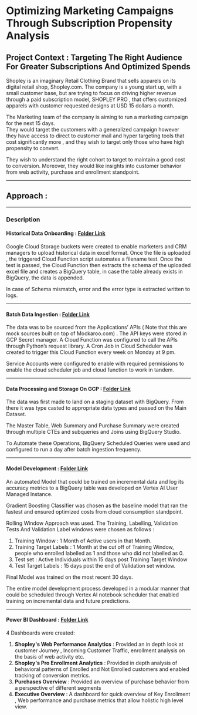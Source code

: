 # Optimizing Marketing Campaigns Through Subscription Propensity Analysis

## Project Context : Targeting The Right Audience For Greater Subscriptions And Optimized Spends

Shopley is an imaginary Retail Clothing Brand that sells apparels on its digital retail shop, Shopley.com. The company is a young start up, with a small customer base, but are trying to focus on driving higher revenue through a paid subscription model, SHOPLEY PRO , that offers customized apparels with customer requested designs at USD 15 dollars a month.

The Marketing team of the company is aiming to run a marketing campaign for the next 15 days.  
They would target the customers with a generalized campaign however they have access to direct to customer mail and hyper targeting tools that cost significantly more , and they wish to target only those who have high propensity to convert.

They wish to understand the right cohort to target to maintain a good cost to conversion. Moreover, they would like insights into customer behavior from web activity,  purchase and enrollment standpoint.

---

## Approach :

---

### Description

#### Historical Data Onboarding : [Folder Link ](https://github.com/Anubhav-Rana-2025/Optimizing-Marketing-Campaigns-Through-Subscription-Propensity-Analysis/tree/main/Historical%20Data%20Onboarding-%20Cloud%20Function%20Sources)

Google Cloud Storage buckets were created to enable marketers and CRM managers to upload historical data in excel format. Once the file is uploaded , the triggered Cloud Function script automates  a filename test. Once the test is passed, the Cloud Function then extracts the schema of the uploaded excel file and creates a BigQuery table, in case the table already exists in BigQuery, the data is appended.

In case of Schema mismatch, error and the error type is extracted written to logs.

---

#### Batch Data Ingestion : [Folder Link ](https://github.com/Anubhav-Rana-2025/Optimizing-Marketing-Campaigns-Through-Subscription-Propensity-Analysis/tree/main/Batch%20Ingestion%20-%20Cloud%20Functions%20Sources) 

The data was to be sourced from the Applications’ APIs ( Note that this are mock sources built on top of Mockaroo.com) . The API keys were stored in GCP Secret manager. A  Cloud Function was configured to call the APIs through Python’s request library. A Cron Job in Cloud Scheduler was created to trigger this Cloud Function every week on Monday at 9 pm. 

Service Accounts were configured to enable with required permissions to enable the cloud scheduler job and cloud function to work in tandem.

---

#### Data Processing and Storage On GCP : [Folder Link  ](https://github.com/Anubhav-Rana-2025/Optimizing-Marketing-Campaigns-Through-Subscription-Propensity-Analysis/tree/main/BigQuery%20-%20Scheduled%20Queries%20for%20Unification%20and%20Transformation)

The data was first made to land on a staging dataset with BigQuery. From there it was type casted to appropriate data types and passed on the Main Dataset.

The Master Table, Web Summary and Purchase Summary were created through multiple CTEs and subqueries and Joins using BigQuery Studio.

To Automate these Operations, BigQuery Scheduled Queries were used and configured to run a day after batch ingestion frequency.

---

#### Model Development : [Folder Link](https://github.com/Anubhav-Rana-2025/Optimizing-Marketing-Campaigns-Through-Subscription-Propensity-Analysis/tree/main/BigQuery%20-%20Scheduled%20Queries%20for%20Unification%20and%20Transformation)

An automated Model that could be trained on incremental data and log its accuracy metrics to a BigQuery table was developed on Vertex AI User Managed Instance. 

Gradient Boosting Classifier was chosen as the baseline model that ran the fastest and ensured optimized costs from cloud consumption standpoint.

Rolling Window Approach was used. The Training, Labelling, Validation Tests And Validation Label windows  were chosen as follows : 

1. Training Window : 1 Month of Active users in that Month.  
2. Training Target Labels : 1 Month at the  cut off of Training Window, people who enrolled labelled as 1 and those who did not labelled as 0.  
3. Test set : Active Individuals within 15 days post Training Target Window  
4. Test Target Labels : 15 days  post the end of Validation set window.

Final Model was trained on the most recent 30 days. 

The entire model development process developed in a modular manner that could be scheduled through Vertex AI notebook scheduler that enabled training on incremental data and future predictions.

---

#### Power BI Dashboard : [Folder Link](https://github.com/Anubhav-Rana-2025/Optimizing-Marketing-Campaigns-Through-Subscription-Propensity-Analysis/tree/main/Power%20BI%20Reports)

4 Dashboards were created:

1. **Shopley's Web Performance Analytics** : Provided an in depth look at customer Journey , Incoming Customer Traffic, enrollment analysis on the basis of  web activity etc.  
2. **Shopley's Pro Enrollment Analytics** : Provided in depth analysis of behavioral patterns of Enrolled and Not Enrolled customers and enabled tracking of conversion metrics.  
3. **Purchases Overview** : Provided an overview of purchase behavior from a perspective of different segments  
4. **Executive Overview** : A dashboard for quick overview of Key Enrollment , Web performance and purchase metrics that allow holistic high level view.
